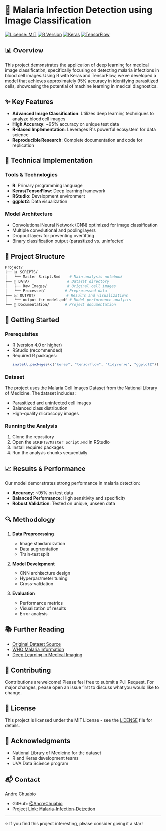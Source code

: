 # 🦠 Malaria Infection Detection using Image Classification

[![License: MIT](https://img.shields.io/badge/License-MIT-yellow.svg)](https://opensource.org/licenses/MIT)
[![R Version](https://img.shields.io/badge/R-%3E%3D4.0-blue.svg)](https://www.r-project.org/)
[![Keras](https://img.shields.io/badge/Keras-R-red.svg)](https://keras.rstudio.com/)
[![TensorFlow](https://img.shields.io/badge/TensorFlow-2.x-orange.svg)](https://tensorflow.rstudio.com/)

## 📊 Overview
This project demonstrates the application of deep learning for medical image classification, specifically focusing on detecting malaria infections in blood cell images. Using R with Keras and TensorFlow, we've developed a model that achieves approximately 95% accuracy in identifying parasitized cells, showcasing the potential of machine learning in medical diagnostics.

## ✨ Key Features
- **Advanced Image Classification**: Utilizes deep learning techniques to analyze blood cell images
- **High Accuracy**: ~95% accuracy on unique test data
- **R-Based Implementation**: Leverages R's powerful ecosystem for data science
- **Reproducible Research**: Complete documentation and code for replication

## 🔬 Technical Implementation
### Tools & Technologies
- **R**: Primary programming language
- **Keras/TensorFlow**: Deep learning framework
- **RStudio**: Development environment
- **ggplot2**: Data visualization

### Model Architecture
- Convolutional Neural Network (CNN) optimized for image classification
- Multiple convolutional and pooling layers
- Dropout layers for preventing overfitting
- Binary classification output (parasitized vs. uninfected)

## 📁 Project Structure
```bash
Project/
├── 📊 SCRIPTS/
│   └── Master Script.Rmd    # Main analysis notebook
├── 📁 DATA/                 # Dataset directory
│   ├── Raw Images/         # Original cell images
│   └── Processed/         # Preprocessed data
├── 📈 OUTPUT/              # Results and visualizations
│   └── output for model.pdf # Model performance analysis
└── 📝 Documentation/       # Project documentation
```

## 🚀 Getting Started

### Prerequisites
- R (version 4.0 or higher)
- RStudio (recommended)
- Required R packages:
  ```r
  install.packages(c("keras", "tensorflow", "tidyverse", "ggplot2"))
  ```

### Dataset
The project uses the Malaria Cell Images Dataset from the National Library of Medicine. The dataset includes:
- Parasitized and uninfected cell images
- Balanced class distribution
- High-quality microscopy images

### Running the Analysis
1. Clone the repository
2. Open the `SCRIPTS/Master Script.Rmd` in RStudio
3. Install required packages
4. Run the analysis chunks sequentially

## 📈 Results & Performance
Our model demonstrates strong performance in malaria detection:
- **Accuracy**: ~95% on test data
- **Balanced Performance**: High sensitivity and specificity
- **Robust Validation**: Tested on unique, unseen data

## 🔍 Methodology
1. **Data Preprocessing**
   - Image standardization
   - Data augmentation
   - Train-test split

2. **Model Development**
   - CNN architecture design
   - Hyperparameter tuning
   - Cross-validation

3. **Evaluation**
   - Performance metrics
   - Visualization of results
   - Error analysis

## 📚 Further Reading
- [Original Dataset Source](https://lhncbc.nlm.nih.gov/LHC-downloads/downloads.html#malaria-datasets)
- [WHO Malaria Information](https://www.who.int/health-topics/malaria)
- [Deep Learning in Medical Imaging](https://www.nature.com/articles/s41746-019-0189-7)

## 🤝 Contributing
Contributions are welcome! Please feel free to submit a Pull Request. For major changes, please open an issue first to discuss what you would like to change.

## 📝 License
This project is licensed under the MIT License - see the [LICENSE](LICENSE) file for details.

## 🙏 Acknowledgments
- National Library of Medicine for the dataset
- R and Keras development teams
- UVA Data Science program

## 📬 Contact
Andre Chuabio
- GitHub: [@AndreChuabio](https://github.com/AndreChuabio)
- Project Link: [Malaria-Infection-Detection](https://github.com/AndreChuabio/Malaria-Infection-Detection)

---
⭐️ If you find this project interesting, please consider giving it a star!
